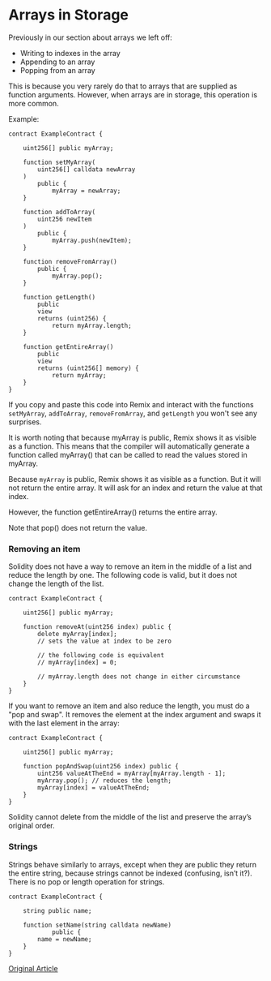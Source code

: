 # Arrays in Storage

Previously in our section about arrays we left off:

- Writing to indexes in the array
- Appending to an array
- Popping from an array

This is because you very rarely do that to arrays that are supplied as function arguments. However, when arrays are in storage, this operation is more common.

Example:

```solidity
contract ExampleContract {

    uint256[] public myArray;

    function setMyArray(
        uint256[] calldata newArray
    )
        public {
            myArray = newArray;
    }

    function addToArray(
        uint256 newItem
    )
        public {
            myArray.push(newItem);
    }

    function removeFromArray()
        public {
            myArray.pop();
    }

    function getLength()
        public
        view
        returns (uint256) {
            return myArray.length;
    }

    function getEntireArray()
        public
        view
        returns (uint256[] memory) {
            return myArray;
    }
}
```

If you copy and paste this code into Remix and interact with the functions `setMyArray`, `addToArray`, `removeFromArray`, and `getLength` you won't see any surprises.

It is worth noting that because myArray is public, Remix shows it as visible as a function. This means that the compiler will automatically generate a function called myArray() that can be called to read the values stored in myArray.

Because `myArray` is public, Remix shows it as visible as a function. But it will not return the entire array. It will ask for an index and return the value at that index.

However, the function getEntireArray() returns the entire array.

Note that pop() does not return the value.

### Removing an item

Solidity does not have a way to remove an item in the middle of a list and reduce the length by one. The following code is valid, but it does not change the length of the list.

```solidity
contract ExampleContract {

    uint256[] public myArray;

    function removeAt(uint256 index) public {
        delete myArray[index];
        // sets the value at index to be zero

        // the following code is equivalent
        // myArray[index] = 0;

        // myArray.length does not change in either circumstance
    }
}
```

If you want to remove an item and also reduce the length, you must do a "pop and swap". It removes the element at the index argument and swaps it with the last element in the array:

```solidity
contract ExampleContract {

    uint256[] public myArray;

    function popAndSwap(uint256 index) public {
        uint256 valueAtTheEnd = myArray[myArray.length - 1];
        myArray.pop(); // reduces the length;
        myArray[index] = valueAtTheEnd;
    }
}
```

Solidity cannot delete from the middle of the list and preserve the array’s original order.

### Strings

Strings behave similarly to arrays, except when they are public they return the entire string, because strings cannot be indexed (confusing, isn’t it?). There is no pop or length operation for strings.

```solidity
contract ExampleContract {

    string public name;

    function setName(string calldata newName)
            public {
        name = newName;
    }
}
```

[Original Article](https://github.com/RareSkills/learn-solidity/blob/prod/content/09-arrays-in-storage.md)
